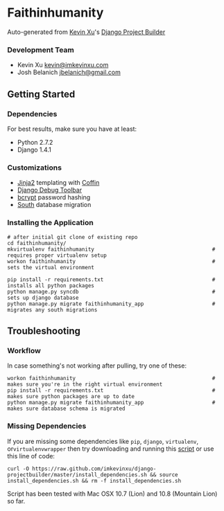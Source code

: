 Faithinhumanity
================

Auto-generated from [Kevin Xu](https://github.com/imkevinxu)'s [Django Project Builder](https://github.com/imkevinxu/django-projectbuilder)

### Development Team

* Kevin Xu <kevin@imkevinxu.com>
* Josh Belanich <jbelanich@gmail.com>

## Getting Started

### Dependencies

For best results, make sure you have at least:

* Python 2.7.2
* Django 1.4.1

### Customizations

* [Jinja2](http://jinja.pocoo.org/docs/) templating with [Coffin](https://github.com/coffin/coffin)
* [Django Debug Toolbar](https://github.com/django-debug-toolbar/django-debug-toolbar)
* [bcrypt](https://docs.djangoproject.com/en/dev/topics/auth/#using-bcrypt-with-django) password hashing
* [South](http://south.readthedocs.org/en/0.7.6/index.html) database migration

### Installing the Application

    # after initial git clone of existing repo
    cd faithinhumanity/
    mkvirtualenv faithinhumanity                                      # requires proper virtualenv setup
    workon faithinhumanity                                            # sets the virtual environment

    pip install -r requirements.txt                                   # installs all python packages
    python manage.py syncdb                                           # sets up django database
    python manage.py migrate faithinhumanity_app                      # migrates any south migrations

## Troubleshooting

### Workflow

In case something's not working after pulling, try one of these:

    workon faithinhumanity                                            # makes sure you're in the right virtual environment
    pip install -r requirements.txt                                   # makes sure python packages are up to date
    python manage.py migrate faithinhumanity_app                      # makes sure database schema is migrated

### Missing Dependencies

If you are missing some dependencies like `pip`, `django`, `virtualenv`, or`virtualenvwrapper`
then try downloading and running this [script](https://github.com/imkevinxu/django-projectbuilder/blob/master/install_dependencies.sh) or use this line of code:

    curl -O https://raw.github.com/imkevinxu/django-projectbuilder/master/install_dependencies.sh && source install_dependencies.sh && rm -f install_dependencies.sh

Script has been tested with Mac OSX 10.7 (Lion) and 10.8 (Mountain Lion) so far.